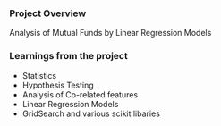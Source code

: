 ### Project Overview

 Analysis of Mutual Funds by Linear Regression Models


### Learnings from the project

 - Statistics
- Hypothesis Testing
- Analysis of Co-related features
- Linear Regression Models
- GridSearch and various scikit libaries


